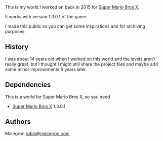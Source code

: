 This is my world I worked on back in 2015 for [Super Mario Bros X](https://supermariobrosx.org).

It works with version 1.3.0.1 of the game.

I made this public so you can get some inspirations and for archiving purposes.

## History
I was about 14 years old when I worked on this world and the levels aren't really great, but I thought I might still share the project files and maybe add some minor improvements 6 years later.

## Dependencies
This is a world for Super Mario Bros X, so you need 
- [Super Mario Bros X](https://supermariobrosx.org) 1.3.0.1

## Authors
Maingron <robin@maingron.com>
